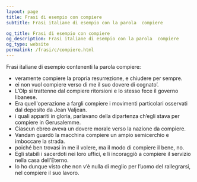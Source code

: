 ```yaml
---
layout: page
title: Frasi di esempio con compiere 
subtitle: Frasi italiane di esempio con la parola  compiere

og_title: Frasi di esempio con compiere 
og_description: Frasi italiane di esempio con la parola  compiere
og_type: website
permalink: /frasi/c/compiere.html
---
```


Frasi italiane di esempio contenenti la parola compiere:


- veramente compiere la propria resurrezione, e chiudere per sempre.
- ei non vuol compiere verso di me il suo dovere di cognato’.
- L’Olp si trattenne dal compiere ritorsioni e lo stesso fece il governo libanese.
- Era quell'operazione a fargli compiere i movimenti particolari osservati dal deposito da Jean Valjean.
- i quali appariti in gloria, parlavano della dipartenza ch’egli stava per compiere in Gerusalemme.
- Ciascun ebreo aveva un dovere morale verso la nazione da compiere.
- Vandam guardò la macchina compiere un ampio semicerchio e imboccare la strada.
- poiché ben trovasi in me il volere, ma il modo di compiere il bene, no.
- Egli stabilì i sacerdoti nei loro uffici, e li incoraggiò a compiere il servizio nella casa dell’Eterno.
- Io ho dunque visto che non v’è nulla di meglio per l’uomo del rallegrarsi, nel compiere il suo lavoro.
